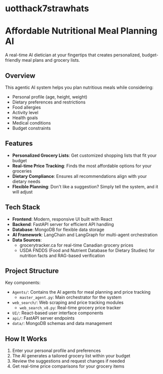 # uotthack7strawhats
# Affordable Nutritional Meal Planning AI

A real-time AI dietician at your fingertips that creates personalized, budget-friendly meal plans and grocery lists.

## Overview

This agentic AI system helps you plan nutritious meals while considering:
- Personal profile (age, height, weight)
- Dietary preferences and restrictions
- Food allergies
- Activity level
- Health goals
- Medical conditions
- Budget constraints

## Features

- **Personalized Grocery Lists**: Get customized shopping lists that fit your budget
- **Real-time Price Tracking**: Finds the most affordable options for your groceries
- **Dietary Compliance**: Ensures all recommendations align with your dietary needs
- **Flexible Planning**: Don't like a suggestion? Simply tell the system, and it will adjust

## Tech Stack

- **Frontend**: Modern, responsive UI built with React
- **Backend**: FastAPI server for efficient API handling
- **Database**: MongoDB for flexible data storage
- **AI Framework**: LangChain and LangGraph for multi-agent orchestration
- **Data Sources**:
  - grocerytracker.ca for real-time Canadian grocery prices
  - USDA FNDDS (Food and Nutrient Database for Dietary Studies) for nutrition facts and RAG-based verification

## Project Structure

Key components:
- `Agents/`: Contains the AI agents for meal planning and price tracking
  - `master_agent.py`: Main orchestrator for the system
- `web_search/`: Web scraping and price tracking modules
  - `web_search_v8.py`: Real-time grocery price tracker
- `UI/`: React-based user interface components
- `api/`: FastAPI server endpoints
- `data/`: MongoDB schemas and data management

## How It Works

1. Enter your personal profile and preferences
2. The AI generates a tailored grocery list within your budget
3. Review the suggestions and request changes if needed
4. Get real-time price comparisons for your grocery items
